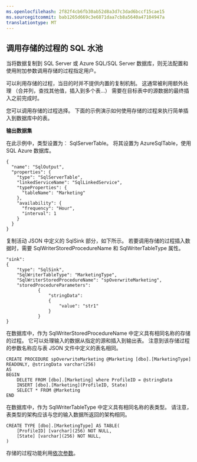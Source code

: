 ```yaml
---
ms.openlocfilehash: 2f82f4cb6fb30ab52d8a3d7c3dad6bccf15cae15
ms.sourcegitcommit: bab1265d669c3e6871daa7cb8a5640a47104947a
translationtype: MT
---
```

## 调用存储的过程的 SQL 水池

当将数据复制到 SQL Server 或 Azure SQL/SQL Server 数据库，则无法配置和使用附加参数调用存储的过程指定用户。 

可以利用存储的过程，当目的时并不提供内置的复制机制。 这通常被利用额外处理 （合并列，查找其他值，插入到多个表...） 需要在目标表中的源数据的最终插入之前完成时。 

您可以调用存储的过程选择。 下面的示例演示如何使用存储的过程来执行简单插入到数据库中的表。 

**输出数据集**

在此示例中，类型设置为︰ SqlServerTable。 将其设置为 AzureSqlTable，使用 SQL Azure 数据库。 

    {
      "name": "SqlOutput",
      "properties": {
        "type": "SqlServerTable",
        "linkedServiceName": "SqlLinkedService",
        "typeProperties": {
          "tableName": "Marketing"
        },
        "availability": {
          "frequency": "Hour",
          "interval": 1
        }
      }
    }
    
复制活动 JSON 中定义的 SqlSink 部分，如下所示。 若要调用存储的过程插入数据时，需要 SqlWriterStoredProcedureName 和 SqlWriterTableType 属性。

    "sink":
    {
        "type": "SqlSink",
        "SqlWriterTableType": "MarketingType",
        "SqlWriterStoredProcedureName": "spOverwriteMarketing", 
        "storedProcedureParameters":
                {
                    "stringData": 
                    {
                        "value": "str1"     
                    }
                }
    }

在数据库中，作为 SqlWriterStoredProcedureName 中定义具有相同名称的存储的过程。 它可以处理输入的数据从指定的源和插入到输出表。 注意到该存储过程的参数名称应与表 JSON 文件中定义的表名相同。

    CREATE PROCEDURE spOverwriteMarketing @Marketing [dbo].[MarketingType] READONLY, @stringData varchar(256)
    AS
    BEGIN
        DELETE FROM [dbo].[Marketing] where ProfileID = @stringData
        INSERT [dbo].[Marketing](ProfileID, State)
        SELECT * FROM @Marketing
    END

在数据库中，作为 SqlWriterTableType 中定义具有相同名称的表类型。 请注意，表类型的架构应该与您的输入数据所返回的架构相同。

    CREATE TYPE [dbo].[MarketingType] AS TABLE(
        [ProfileID] [varchar](256) NOT NULL,
        [State] [varchar](256) NOT NULL,
    )

存储的过程功能利用[依次参数](https://msdn.microsoft.com/library/bb675163.aspx)。